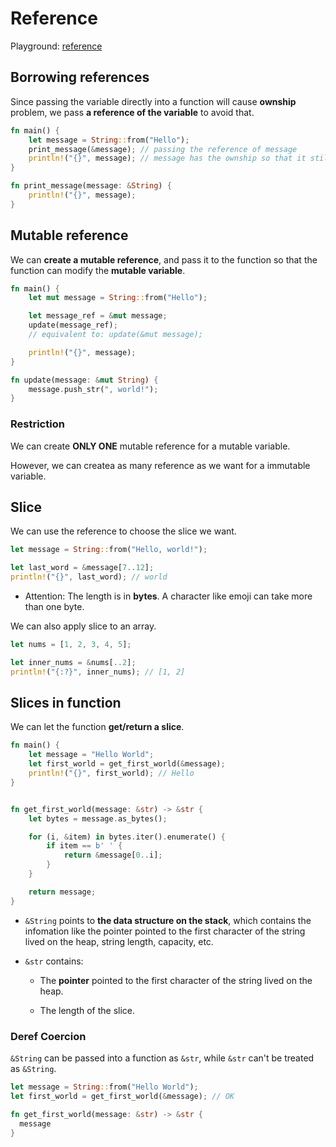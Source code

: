 # Reference

Playground: [reference](./reference/)

## Borrowing references

Since passing the variable directly into a function will cause **ownship** problem, we pass **a reference of the variable** to avoid that.

```rust
fn main() {
    let message = String::from("Hello");
    print_message(&message); // passing the reference of message
    println!("{}", message); // message has the ownship so that it still exists.
}

fn print_message(message: &String) {
    println!("{}", message);
}
```

## Mutable reference

We can **create a mutable reference**, and pass it to the function so that the function can modify the **mutable variable**.

```rust
fn main() {
    let mut message = String::from("Hello");

    let message_ref = &mut message;
    update(message_ref);
    // equivalent to: update(&mut message);

    println!("{}", message);
}

fn update(message: &mut String) {
    message.push_str(", world!");
}
```

### Restriction

We can create **ONLY ONE** mutable reference for a mutable variable.

However, we can createa as many reference as we want for a immutable variable.

## Slice

We can use the reference to choose the slice we want.

```rust
let message = String::from("Hello, world!");

let last_word = &message[7..12];
println!("{}", last_word); // world
```

- Attention: The length is in **bytes**. A character like emoji can take more than one byte.

We can also apply slice to an array.

```rust
let nums = [1, 2, 3, 4, 5];

let inner_nums = &nums[..2];
println!("{:?}", inner_nums); // [1, 2]
```

## Slices in function

We can let the function **get/return a slice**.

```rust
fn main() {
    let message = "Hello World";
    let first_world = get_first_world(&message);
    println!("{}", first_world); // Hello
}


fn get_first_world(message: &str) -> &str {
    let bytes = message.as_bytes();

    for (i, &item) in bytes.iter().enumerate() {
        if item == b' ' {
            return &message[0..i];
        }
    }

    return message;
}
```

- `&String` points to **the data structure on the stack**, which contains the infomation like the pointer pointed to the first character of the string lived on the heap, string length, capacity, etc.

- `&str` contains:

  - The **pointer** pointed to the first character of the string lived on the heap.

  - The length of the slice.

### Deref Coercion

`&String` can be passed into a function as `&str`, while `&str` can't be treated as `&String`.

```rust
let message = String::from("Hello World");
let first_world = get_first_world(&message); // OK

fn get_first_world(message: &str) -> &str {
  message
}
```
